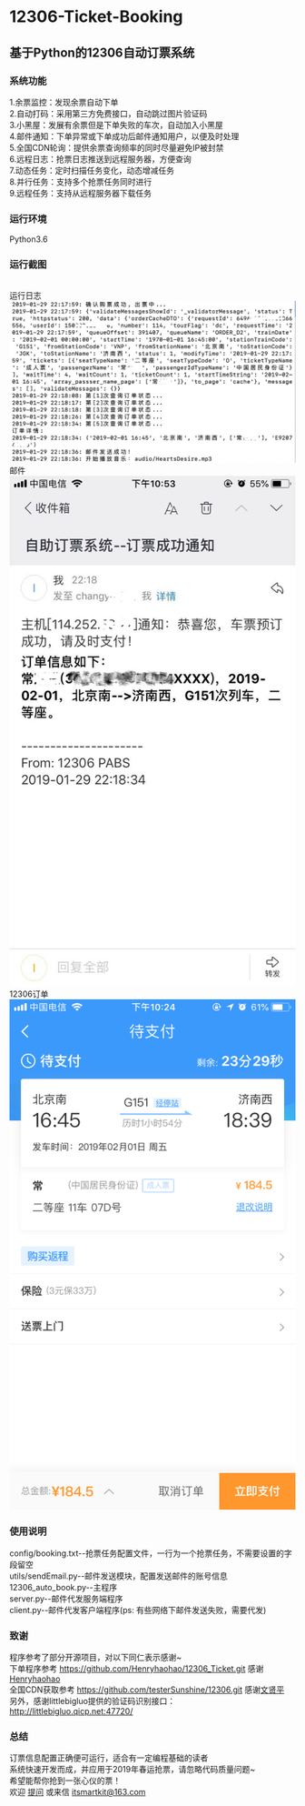 # 12306-Ticket-Booking
## 基于Python的12306自动订票系统

### 系统功能
1.余票监控：发现余票自动下单<br>
2.自动打码：采用第三方免费接口，自动跳过图片验证码<br>
3.小黑屋：发展有余票但是下单失败的车次，自动加入小黑屋<br>
4.邮件通知：下单异常或下单成功后邮件通知用户，以便及时处理<br>
5.全国CDN轮询：提供余票查询频率的同时尽量避免IP被封禁<br>
6.远程日志：抢票日志推送到远程服务器，方便查询<br>
7.动态任务：定时扫描任务变化，动态增减任务<br>
8.并行任务：支持多个抢票任务同时进行<br>
9.远程任务：支持从远程服务器下载任务<br>

### 运行环境
Python3.6

### 运行截图
<br>运行日志<br>
![enter image description here](img/1.png)
<br>邮件<br>
![enter image description here](img/2.png)
<br>12306订单<br>
![enter image description here](img/3.png)

### 使用说明
config/booking.txt--抢票任务配置文件，一行为一个抢票任务，不需要设置的字段留空<br>
utils/sendEmail.py--邮件发送模块，配置发送邮件的账号信息<br>
12306_auto_book.py--主程序<br>
server.py--邮件代发服务端程序<br>
client.py--邮件代发客户端程序(ps: 有些网络下邮件发送失败，需要代发)<br>

### 致谢
程序参考了部分开源项目，对以下同仁表示感谢~<br>
下单程序参考 https://github.com/Henryhaohao/12306_Ticket.git 感谢[Henryhaohao](https://github.com/Henryhaohao/12306_Ticket.git)<br> 
全国CDN获取参考 https://github.com/testerSunshine/12306.git 感谢[文贤平](https://github.com/testerSunshine/12306.git)<br>
另外，感谢littlebigluo提供的验证码识别接口：http://littlebigluo.qicp.net:47720/<br>

### 总结
订票信息配置正确便可运行，适合有一定编程基础的读者<br>
系统快速开发而成，并应用于2019年春运抢票，请忽略代码质量问题~<br>
希望能帮你抢到一张心仪的票！<br>
欢迎 [提问](https://github.com/itsmartkit/12306-Ticket-Booking/issues) 或来信 itsmartkit@163.com<br>